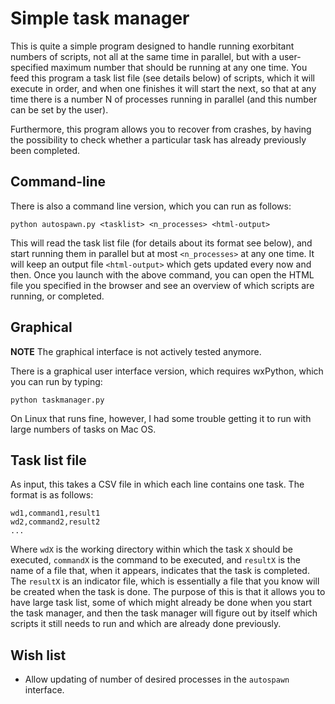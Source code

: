 # Simple task manager

This is quite a simple program designed to handle running exorbitant numbers of scripts, not all at the same time in parallel, but with a user-specified maximum number that should be running at any one time. You feed this program a task list file (see details below) of scripts, which it will execute in order, and when one finishes it will start the next, so that at any time there is a number N of processes running in parallel (and this number can be set by the user). 

Furthermore, this program allows you to recover from crashes, by having the possibility to check whether a particular task has already previously been completed.




## Command-line

There is also a command line version, which you can run as follows:

```
python autospawn.py <tasklist> <n_processes> <html-output>
```

This will read the task list file (for details about its format see below), and start running them in parallel but at most `<n_processes>` at any one time. It will keep an output file `<html-output>` which gets updated every now and then. Once you launch with the above command, you can open the HTML file you specified in the browser and see an overview of which scripts are running, or completed.



## Graphical

**NOTE** The graphical interface is not actively tested anymore.

There is a graphical user interface version, which requires wxPython, which you can run by typing:

```
python taskmanager.py
```

On Linux that runs fine, however, I had some trouble getting it to run with large numbers of tasks on Mac OS.




## Task list file
As input, this takes a CSV file in which each line contains one task. The format is as follows:

```
wd1,command1,result1
wd2,command2,result2
...
```

Where `wdX` is the working directory within which the task `X` should be executed, `commandX` is the command to be executed, and `resultX` is the name of a file that, when it appears, indicates that the task is completed. The `resultX` is an indicator file, which is essentially a file that you know will be created when the task is done. The purpose of this is that it allows you to have large task list, some of which might already be done when you start the task manager, and then the task manager will figure out by itself which scripts it still needs to run and which are already done previously.




## Wish list

* Allow updating of number of desired processes in the `autospawn` interface.

